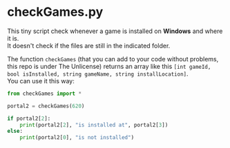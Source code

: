 # checkGames.py
This tiny script check whenever a game is installed on **Windows** and where it is.
<br>It doesn't check if the files are still in the indicated folder.

The function `checkGames` (that you can add to your code without problems, this repo is under The Unlicense) returns an array like this `[int gameId, bool isInstalled, string gameName, string installLocation]`.
<br>You can use it this way:
```python
from checkGames import *

portal2 = checkGames(620)

if portal2[2]:
	print(portal2[2], "is installed at", portal2[3])
else:
	print(portal2[0], "is not installed")
```

